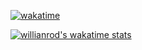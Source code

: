 [![wakatime](https://wakatime.com/badge/user/3dd6f44c-9062-41e1-b764-c0ee928493f3.svg)](https://wakatime.com/@3dd6f44c-9062-41e1-b764-c0ee928493f3)

[![willianrod's wakatime stats](https://github-readme-stats.vercel.app/api/wakatime?username=gstv048&layout=compact)](https://github.com/anuraghazra/github-readme-stats)
